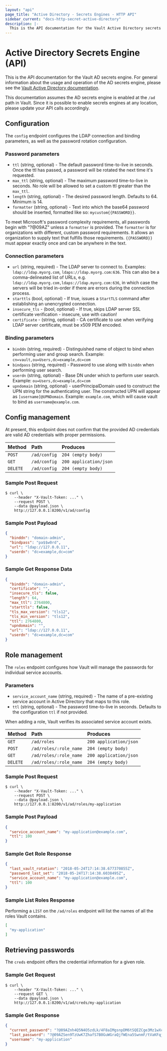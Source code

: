 ```yaml
---
layout: "api"
page_title: "Active Directory - Secrets Engines - HTTP API"
sidebar_current: "docs-http-secret-active-directory"
description: |-
  This is the API documentation for the Vault Active Directory secrets engine.
---
```


# Active Directory Secrets Engine (API)

This is the API documentation for the Vault AD secrets engine. For general
information about the usage and operation of the AD secrets engine, please see
the [Vault Active Directory documentation](/docs/secrets/ad/index.html).

This documentation assumes the AD secrets engine is enabled at the `/ad` path
in Vault. Since it is possible to enable secrets engines at any location, please
update your API calls accordingly.

## Configuration

The `config` endpoint configures the LDAP connection and binding parameters, as well as the password rotation configuration.

### Password parameters

* `ttl` (string, optional) - The default password time-to-live in seconds. Once the ttl has passed, a password will be rotated the next time it's requested.
* `max_ttl` (string, optional) - The maximum password time-to-live in seconds. No role will be allowed to set a custom ttl greater than the `max_ttl`.
* `length` (string, optional) - The desired password length. Defaults to 64. Minimum is 14.
* `formatter` (string, optional) - Text into which the base64 password should be inserted, formatted like so: `mycustom{{PASSWORD}}`.

To meet Microsoft's password complexity requirements, all passwords begin with "?@09AZ" unless a `formatter` is provided. 
The `formatter` is for organizations with different, custom password requirements. It allows an organization to supply
text that fulfills those requirements. `{{PASSWORD}}` must appear exactly once and can be anywhere in the text.

### Connection parameters

* `url` (string, required) - The LDAP server to connect to. Examples: `ldap://ldap.myorg.com`, `ldaps://ldap.myorg.com:636`. This can also be a comma-delineated list of URLs, e.g. `ldap://ldap.myorg.com,ldaps://ldap.myorg.com:636`, in which case the servers will be tried in-order if there are errors during the connection process.
* `starttls` (bool, optional) - If true, issues a `StartTLS` command after establishing an unencrypted connection.
* `insecure_tls` - (bool, optional) - If true, skips LDAP server SSL certificate verification - insecure, use with caution!
* `certificate` - (string, optional) - CA certificate to use when verifying LDAP server certificate, must be x509 PEM encoded.

### Binding parameters

* `binddn` (string, required) - Distinguished name of object to bind when performing user and group search. Example: `cn=vault,ou=Users,dc=example,dc=com`
* `bindpass` (string, required) - Password to use along with `binddn` when performing user search.
* `userdn` (string, optional) - Base DN under which to perform user search. Example: `ou=Users,dc=example,dc=com`
* `upndomain` (string, optional) - userPrincipalDomain used to construct the UPN string for the authenticating user. The constructed UPN will appear as `[username]@UPNDomain`. Example: `example.com`, which will cause vault to bind as `username@example.com`.

## Config management

At present, this endpoint does not confirm that the provided AD credentials are
valid AD credentials with proper permissions.

| Method   | Path                   | Produces               |
| :------- | :--------------------- | :--------------------- |
| `POST`   | `/ad/config`           | `204 (empty body)`     |
| `GET`    | `/ad/config`           | `200 application/json` |
| `DELETE` | `/ad/config`           | `204 (empty body)`     |

### Sample Post Request

```
$ curl \
    --header "X-Vault-Token: ..." \
    --request POST \
    --data @payload.json \
    http://127.0.0.1:8200/v1/ad/config
```

### Sample Post Payload

```json
{
  "binddn": "domain-admin",
  "bindpass": "pa$$w0rd",
  "url": "ldap://127.0.0.11",
  "userdn": "dc=example,dc=com"
}
```

### Sample Get Response Data

```json
{
  "binddn": "domain-admin",
  "certificate": "",
  "insecure_tls": false,
  "length": 64,
  "max_ttl": 2764800,
  "starttls": false,
  "tls_max_version": "tls12",
  "tls_min_version": "tls12",
  "ttl": 2764800,
  "upndomain": "",
  "url": "ldap://127.0.0.11",
  "userdn": "dc=example,dc=com"
}

```

## Role management

The `roles` endpoint configures how Vault will manage the passwords for individual service accounts.

### Parameters

* `service_account_name` (string, required) - The name of a pre-existing service account in Active Directory that maps to this role.
* `ttl` (string, optional) - The password time-to-live in seconds. Defaults to the configuration `ttl` if not provided.

When adding a role, Vault verifies its associated service account exists.

| Method   | Path                   | Produces               |
| :------- | :--------------------- | :--------------------- |
| `GET`    | `/ad/roles`            | `200 application/json` |
| `POST`   | `/ad/roles/:role_name` | `204 (empty body)`     |
| `GET`    | `/ad/roles/:role_name` | `200 application/json` |
| `DELETE` | `/ad/roles/:role_name` | `204 (empty body)`     |

### Sample Post Request

```
$ curl \
    --header "X-Vault-Token: ..." \
    --request POST \
    --data @payload.json \
    http://127.0.0.1:8200/v1/ad/roles/my-application
```

### Sample Post Payload

```json
{
  "service_account_name": "my-application@example.com",
  "ttl": 100
}
```

### Sample Get Role Response

```json
{
  "last_vault_rotation": "2018-05-24T17:14:38.677370855Z",
  "password_last_set": "2018-05-24T17:14:38.6038495Z",
  "service_account_name": "my-application@example.com",
  "ttl": 100
}
```

### Sample List Roles Response

Performing a `LIST` on the `/ad/roles` endpoint will list the names of all the roles Vault contains.

```json
[
  "my-application"
]
```

## Retrieving passwords

The `creds` endpoint offers the credential information for a given role.

### Sample Get Request

```
$ curl \
    --header "X-Vault-Token: ..." \
    --request GET \
    --data @payload.json \
    http://127.0.0.1:8200/v1/ad/creds/my-application
```

### Sample Get Response

```json
{
  "current_password": "?@09AZnh4Q5N4O5zdLk/4F8aIMgsnpDM6tSQEZCge3Mz1wXcZEgZhOa6OR748F96",
  "last_password": "?@09AZSen9TzUwK7ZhafS7B0GuWGraQjfWEna5SwnmF/tVaKFqjXhhGV/Z0v/pBJ",
  "username": "my-application"
}
```